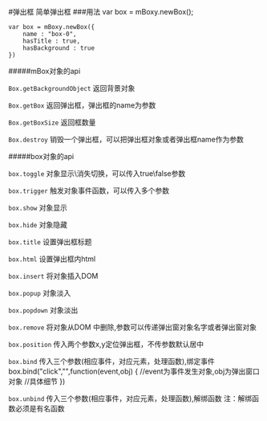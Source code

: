 #弹出框
简单弹出框
###用法
    var box = mBoxy.newBox();

    var box = mBoxy.newBox({
        name : "box-0",
    	hasTitle : true,
    	hasBackground : true
    })

#####mBox对象的api

`Box.getBackgroundObject`
返回背景对象

`Box.getBox`
返回弹出框，弹出框的name为参数

`Box.getBoxSize`
返回框数量

`Box.destroy`
销毁一个弹出框，可以把弹出框对象或者弹出框name作为参数

#####box对象的api

`box.toggle`
对象显示\消失切换，可以传入true\false参数

`box.trigger`
触发对象事件函数，可以传入多个参数

`box.show`
对象显示

`box.hide`
对象隐藏

`box.title`
设置弹出框标题

`box.html`
设置弹出框内html

`box.insert`
将对象插入DOM

`box.popup`
对象淡入

`box.popdown`
对象淡出

`box.remove`
将对象从DOM 中删除,参数可以传递弹出窗对象名字或者弹出窗对象

`box.position`
传入两个参数x,y定位弹出框，不传参数默认居中

`box.bind`
传入三个参数(相应事件，对应元素，处理函数),绑定事件
	box.bind("click","",function(event,obj) {	//event为事件发生对象,obj为弹出窗口对象
		//具体细节
	})

`box.unbind`
传入三个参数(相应事件，对应元素，处理函数),解绑函数
注：解绑函数必须是有名函数
